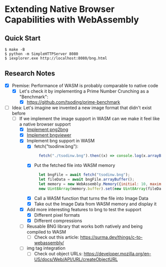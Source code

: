 # Extending Native Browser Capabilities with WebAssembly

## Quick Start

```console
$ make -B
$ python -m SimpleHTTPServer 8080
$ iexplorer.exe http://localhost:8080/bng.html
```

## Research Notes

- [x] Premise: Performance of WASM is probably comparable to native code
  - [x] Let's check it by implementing a Prime Number Crunching as a "Benchmark":
    - [x] https://github.com/tsoding/prime-benchmark
- [ ] Idea: Let's imagine we invented a new image format that didn't exist before
  - [ ] If we implement the image support in WASM can we make it feel like a native browser support
    - [x] [Implement png2bng](./png2bng.c)
    - [x] [Implement bngviewer](./bngviewer.c)
    - [x] Implement bng support in WASM
      - [x] fetch("tsodinw.bng"):
        ```js
          fetch("./tsodinw.bng").then((x) => console.log(x.arrayBuffer()))
        ```
      - [x] Put the fetched file into WASM memory
        ```js
          let bngFile = await fetch("tsodinw.bng");
          let fileData = await bngFile.arrayBuffer();
          let memory = new WebAssembly.Memory({initial: 10, maximum: 10});
          new Uint8Array(memory.buffer).set(new Uint8Array(fileData));
        ```
      - [x] Call a WASM function that turns the file into Image Data
      - [x] Take out the Image Data from WASM memory and display it
    - [x] Add more interesting features to bng to test the support
      - [x] Different pixel formats
      - [x] Different compressions
    - [ ] Reusable BNG library that works both natively and being compiled to WASM
      - [ ] Check out this article: https://surma.dev/things/c-to-webassembly/
    - [ ] img tag integration
      - [ ] Check out object URLs: https://developer.mozilla.org/en-US/docs/Web/API/URL/createObjectURL
